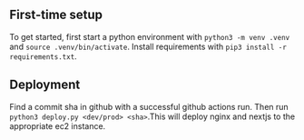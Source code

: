 ## First-time setup

To get started, first start a python environment with `python3 -m venv .venv` and `source .venv/bin/activate`. 
Install requirements with `pip3 install -r requirements.txt`.

## Deployment

Find a commit sha in github with a successful github actions run. Then run `python3 deploy.py <dev/prod> <sha>`.This will deploy nginx and nextjs to the appropriate ec2 instance. 